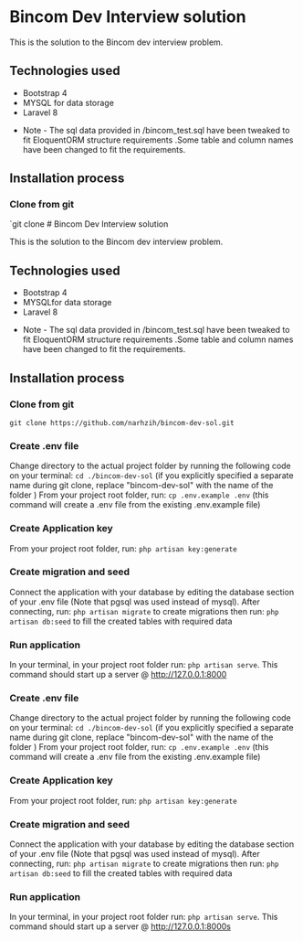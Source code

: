 # Bincom Dev Interview solution

This is the solution to the Bincom dev interview problem.

## Technologies used

-   Bootstrap 4
-   MYSQL for data storage
-   Laravel 8

*   Note - The sql data provided in /bincom_test.sql have been tweaked to fit EloquentORM structure requirements .Some table and column names have been changed to fit the requirements.

## Installation process

### Clone from git

`git clone # Bincom Dev Interview solution

This is the solution to the Bincom dev interview problem.

## Technologies used

-   Bootstrap 4
-   MYSQLfor data storage
-   Laravel 8

*   Note - The sql data provided in /bincom_test.sql have been tweaked to fit EloquentORM structure requirements .Some table and column names have been changed to fit the requirements.

## Installation process

### Clone from git

`git clone https://github.com/narhzih/bincom-dev-sol.git`

### Create .env file

Change directory to the actual project folder by running the following code on your terminal:
`cd ./bincom-dev-sol` (if you explicitly specified a separate name during git clone, replace "bincom-dev-sol" with the name of the folder )
From your project root folder, run:
`cp .env.example .env` (this command will create a .env file from the existing .env.example file)

### Create Application key

From your project root folder, run:
`php artisan key:generate`

### Create migration and seed

Connect the application with your database by editing the database section of your .env file (Note that pgsql was used instead of mysql).
After connecting, run:
`php artisan migrate` to create migrations
then run:
`php artisan db:seed` to fill the created tables with required data

### Run application

In your terminal, in your project root folder run:
`php artisan serve`. This command should start up a server @ http://127.0.0.1:8000

### Create .env file

Change directory to the actual project folder by running the following code on your terminal:
`cd ./bincom-dev-sol` (if you explicitly specified a separate name during git clone, replace "bincom-dev-sol" with the name of the folder )
From your project root folder, run:
`cp .env.example .env` (this command will create a .env file from the existing .env.example file)

### Create Application key

From your project root folder, run:
`php artisan key:generate`

### Create migration and seed

Connect the application with your database by editing the database section of your .env file (Note that pgsql was used instead of mysql).
After connecting, run:
`php artisan migrate` to create migrations
then run:
`php artisan db:seed` to fill the created tables with required data

### Run application

In your terminal, in your project root folder run:
`php artisan serve`. This command should start up a server @ http://127.0.0.1:8000s
